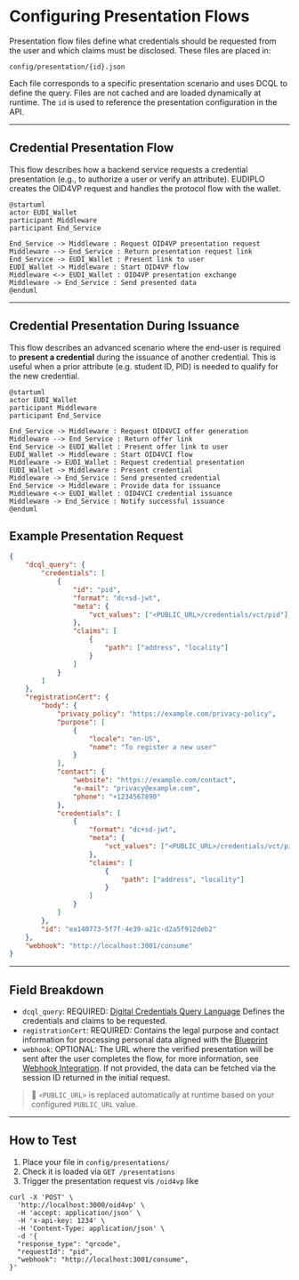 # Configuring Presentation Flows

Presentation flow files define what credentials should be requested from the
user and which claims must be disclosed. These files are placed in:

```string
config/presentation/{id}.json
```

Each file corresponds to a specific presentation scenario and uses DCQL to
define the query. Files are not cached and are loaded dynamically at runtime.
The `id` is used to reference the presentation configuration in the API.

---

## Credential Presentation Flow

This flow describes how a backend service requests a credential presentation
(e.g., to authorize a user or verify an attribute). EUDIPLO creates the OID4VP
request and handles the protocol flow with the wallet.

```plantuml
@startuml
actor EUDI_Wallet
participant Middleware
participant End_Service

End_Service -> Middleware : Request OID4VP presentation request
Middleware --> End_Service : Return presentation request link
End_Service -> EUDI_Wallet : Present link to user
EUDI_Wallet -> Middleware : Start OID4VP flow
Middleware <-> EUDI_Wallet : OID4VP presentation exchange
Middleware -> End_Service : Send presented data
@enduml
```

---

## Credential Presentation During Issuance

This flow describes an advanced scenario where the end-user is required to
**present a credential** during the issuance of another credential. This is
useful when a prior attribute (e.g. student ID, PID) is needed to qualify for
the new credential.

```plantuml
@startuml
actor EUDI_Wallet
participant Middleware
participant End_Service

End_Service -> Middleware : Request OID4VCI offer generation
Middleware --> End_Service : Return offer link
End_Service -> EUDI_Wallet : Present offer link to user
EUDI_Wallet -> Middleware : Start OID4VCI flow
Middleware -> EUDI_Wallet : Request credential presentation
EUDI_Wallet -> Middleware : Present credential
Middleware -> End_Service : Send presented credential
End_Service -> Middleware : Provide data for issuance
Middleware <-> EUDI_Wallet : OID4VCI credential issuance
Middleware -> End_Service : Notify successful issuance
@enduml
```

## Example Presentation Request

```json
{
    "dcql_query": {
        "credentials": [
            {
                "id": "pid",
                "format": "dc+sd-jwt",
                "meta": {
                    "vct_values": ["<PUBLIC_URL>/credentials/vct/pid"]
                },
                "claims": [
                    {
                        "path": ["address", "locality"]
                    }
                ]
            }
        ]
    },
    "registrationCert": {
        "body": {
            "privacy_policy": "https://example.com/privacy-policy",
            "purpose": [
                {
                    "locale": "en-US",
                    "name": "To register a new user"
                }
            ],
            "contact": {
                "website": "https://example.com/contact",
                "e-mail": "privacy@example.com",
                "phone": "+1234567890"
            },
            "credentials": [
                {
                    "format": "dc+sd-jwt",
                    "meta": {
                        "vct_values": ["<PUBLIC_URL>/credentials/vct/pid"]
                    },
                    "claims": [
                        {
                            "path": ["address", "locality"]
                        }
                    ]
                }
            ]
        },
        "id": "ea140773-5f7f-4e39-a21c-d2a5f912deb2"
    },
    "webhook": "http://localhost:3001/consume"
}
```

---

## Field Breakdown

- `dcql_query`: REQUIRED:
  [Digital Credentials Query Language](https://openid.net/specs/openid-4-verifiable-presentations-1_0.html#name-digital-credentials-query-l)
  Defines the credentials and claims to be requested.
- `registrationCert`: REQUIRED: Contains the legal purpose and contact
  information for processing personal data aligned with the
  [Blueprint](https://bmi.usercontent.opencode.de/eudi-wallet/eidas-2.0-architekturkonzept/flows/Wallet-Relying-Party-Authentication/)
- `webhook`: OPTIONAL: The URL where the verified presentation will be sent
  after the user completes the flow, for more information, see
  [Webhook Integration](./webhooks.md). If not provided, the data can be fetched
  via the session ID returned in the initial request.

> 🔧 `<PUBLIC_URL>` is replaced automatically at runtime based on your
> configured `PUBLIC_URL` value.

---

## How to Test

1. Place your file in `config/presentations/`
2. Check it is loaded via `GET /presentations`
3. Trigger the presentation request vis `/oid4vp` like

```http
curl -X 'POST' \
  'http://localhost:3000/oid4vp' \
  -H 'accept: application/json' \
  -H 'x-api-key: 1234' \
  -H 'Content-Type: application/json' \
  -d '{
  "response_type": "qrcode",
  "requestId": "pid",
  "webhook": "http://localhost:3001/consume",
}'
```
